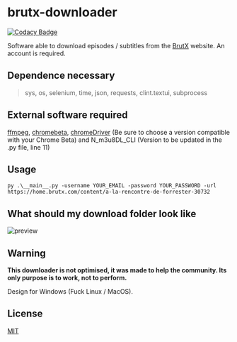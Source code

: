 # brutx-downloader

[![Codacy Badge](https://api.codacy.com/project/badge/Grade/44add2d534fb4d8a89cf170fca3dcc24)](https://app.codacy.com/gh/NanDesuKa-FR/brutx-downloader?utm_source=github.com&utm_medium=referral&utm_content=NanDesuKa-FR/brutx-downloader&utm_campaign=Badge_Grade_Settings)

Software able to download episodes / subtitles from the [BrutX](https://www.brutx.com/) website. An account is required.

## Dependence necessary

> sys, os, selenium, time, json, requests, clint.textui, subprocess

## External software required

[ffmpeg](https://www.ffmpeg.org/download.html), [chromebeta](https://www.google.com/intl/fr/chrome/beta/), [chromeDriver](https://chromedriver.chromium.org/) (Be sure to choose a version compatible with your Chrome Beta) and N_m3u8DL_CLI (Version to be updated in the .py file, line 11)

## Usage

```py .\__main__.py -username YOUR_EMAIL -password YOUR_PASSWORD -url https://home.brutx.com/content/a-la-rencontre-de-forrester-30732 ```

## What should my download folder look like
![preview](https://i.fiery.me/mFCYC.png)

## Warning
**This downloader is not optimised, it was made to help the community. Its only purpose is to work, not to perform.**

Design for Windows (Fuck Linux / MacOS).

## License
[MIT](https://choosealicense.com/licenses/mit/)
